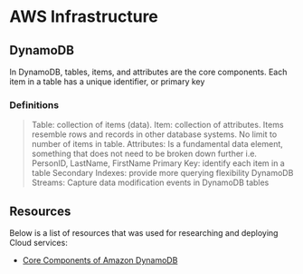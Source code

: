 # AWS Infrastructure

## DynamoDB
In DynamoDB, tables, items, and attributes are the core components. Each item in a table has a unique identifier, or primary key 

### Definitions
> Table: collection of items (data).
> Item: collection of attributes. Items resemble rows and records in other database systems. No limit to number of items in table.
> Attributes: Is a fundamental data element, something that does not need to be broken down further i.e. PersonID, LastName, FirstName
> Primary Key: identify each item in a table
> Secondary Indexes: provide more querying flexibility
> DynamoDB Streams: Capture data modification events in DynamoDB tables



## Resources

Below is a list of resources that was used for researching and deploying Cloud services:

- [Core Components of Amazon DynamoDB](https://docs.aws.amazon.com/amazondynamodb/latest/developerguide/HowItWorks.CoreComponents.html)